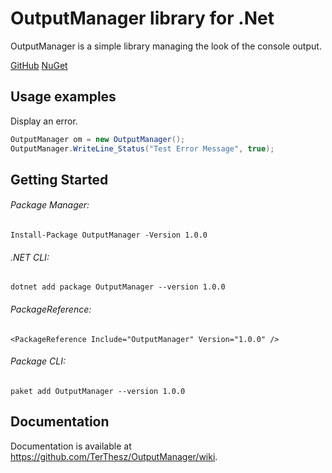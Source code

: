 # OutputManager library for .Net

OutputManager is a simple library managing the look of the console output.

[GitHub](https://github.com/TerThesz/OutputManager.git)
[NuGet](https://www.nuget.org/packages/OutputManager/)

## Usage examples

Display an error.

```c#
OutputManager om = new OutputManager();
OutputManager.WriteLine_Status("Test Error Message", true);
```

## Getting Started

###### Package Manager:

```
Install-Package OutputManager -Version 1.0.0
```

###### .NET CLI:

```
dotnet add package OutputManager --version 1.0.0
```

###### PackageReference:

```
<PackageReference Include="OutputManager" Version="1.0.0" />
```

###### Package CLI:

```
paket add OutputManager --version 1.0.0
```

## Documentation

Documentation is available at https://github.com/TerThesz/OutputManager/wiki.

